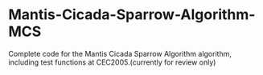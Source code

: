# Mantis-Cicada-Sparrow-Algorithm-MCS
Complete code for the Mantis Cicada Sparrow Algorithm algorithm, including test functions at CEC2005.(currently for review only)

